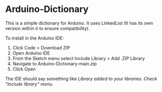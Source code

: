 # Arduino-Dictionary

This is a simple dictionary for Arduino. It uses LinkedList (It has its own version within it to ensure compatibility).

 To install in the Arduino IDE:
<ol>
 <li>Click Code > Download ZIP</li>
 <li>Open Arduino IDE</li>
 <li>From the Sketch menu select Include Library > Add .ZIP Library</li>
 <li>Navigate to Arduino-Dictionary-main.zip</li>
 <li>Click Open</li>
</ol>
The IDE should say something like <i>Library added to your libraries. Check "Include library" menu.</i>
